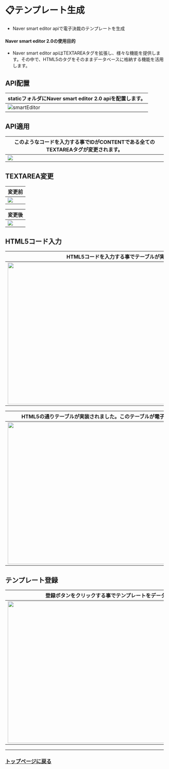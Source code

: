 # 📋テンプレート生成

 - Naver smart editor apiで電子決裁のテンプレートを生成

#### Naver smart editor 2.0の使用目的
- Naver smart editor apiはTEXTAREAタグを拡張し、様々な機能を提供します。その中で、HTML5のタグをそのままデータベースに格納する機能を活用します。


## API配置
|staticフォルダにNaver smart editor 2.0 apiを配置します。| 
|------------------|
|![smartEditor](https://github.com/leewoosang-hub/CollaVore/blob/master/images/static.png)  | 
  

## API適用
|このようなコードを入力する事でIDがCONTENTである全てのTEXTAREAタグが変更されます。|
|------------------|
|<img src="https://github.com/leewoosang-hub/CollaVore/blob/master/images/textarea-code.png">|


## TEXTAREA変更
|変更前|
|------------------|
|<img src="https://github.com/leewoosang-hub/CollaVore/blob/master/images/textarea_normal.PNG"/>|

|変更後|
|------------------|
|<img src="https://github.com/leewoosang-hub/CollaVore/blob/master/images/smarteditorENG.PNG" />|


## HTML5コード入力
|HTML5コードを入力する事でテーブルが実装されます。|
|---|
|<img src="https://github.com/leewoosang-hub/CollaVore/blob/master/images/html-code.png" width="780" height="450"/>|

|HTML5の通りテーブルが実装されました。このテーブルが電子決裁のテンプレートになります。|
|-----------------|
|<img src="https://github.com/leewoosang-hub/CollaVore/blob/master/images/Leave%20Application.PNG" width="780" height="450"/>|


## テンプレート登録
|登録ボタンをクリックする事でテンプレートをデータベースに登録します。|
|---|
|<img src="https://github.com/leewoosang-hub/CollaVore/blob/master/images/insert_temp.PNG" width="780" height="450"/>|

---

### <a href="https://github.com/leewoosang-hub/CollaVore">トップページに戻る
